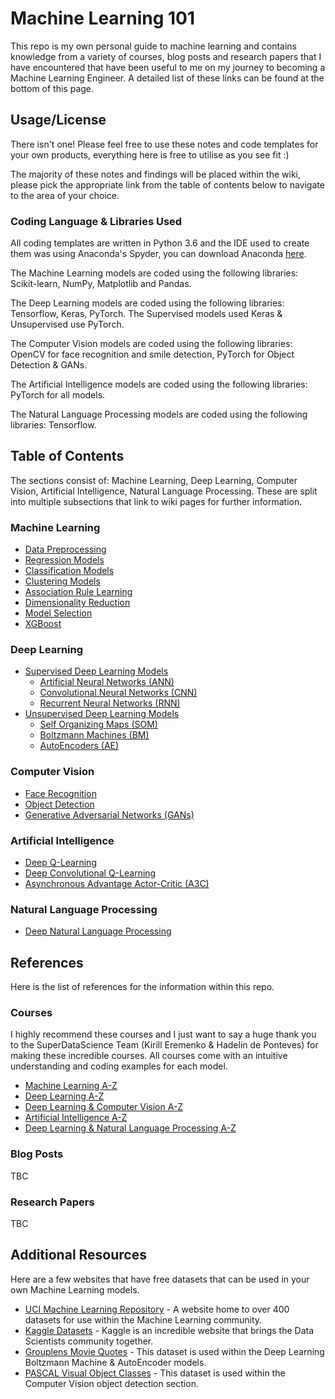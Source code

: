 # Machine Learning 101
This repo is my own personal guide to machine learning and contains knowledge from a variety of courses, blog posts and research papers that I have encountered that have been useful to me on my journey to becoming a Machine Learning Engineer. A detailed list of these links can be found at the bottom of this page.

## Usage/License
There isn't one! Please feel free to use these notes and code templates for your own products, everything here is free to utilise as you see fit :)

The majority of these notes and findings will be placed within the wiki, please pick the appropriate link from the table of contents below to navigate to the area of your choice.

### Coding Language & Libraries Used
All coding templates are written in Python 3.6 and the IDE used to create them was using Anaconda's Spyder, you can download Anaconda [here](https://www.anaconda.com/download/).

The Machine Learning models are coded using the following libraries: Scikit-learn, NumPy, Matplotlib and Pandas.

The Deep Learning models are coded using the following libraries: Tensorflow, Keras, PyTorch. The Supervised models used Keras & Unsupervised use PyTorch.

The Computer Vision models are coded using the following libraries: OpenCV for face recognition and smile detection, PyTorch for Object Detection & GANs.

The Artificial Intelligence models are coded using the following libraries: PyTorch for all models.

The Natural Language Processing models are coded using the following libraries: Tensorflow.

## Table of Contents
The sections consist of: Machine Learning, Deep Learning, Computer Vision, Artificial Intelligence, Natural Language Processing. These are split into multiple subsections that link to wiki pages for further information.

### Machine Learning
* [Data Preprocessing]()
* [Regression Models]()
* [Classification Models]()
* [Clustering Models]()
* [Association Rule Learning]()
* [Dimensionality Reduction]()
* [Model Selection]()
* [XGBoost]()

### Deep Learning
* [Supervised Deep Learning Models]()
  * [Artificial Neural Networks (ANN)]()
  * [Convolutional Neural Networks (CNN)]()
  * [Recurrent Neural Networks (RNN)]()
* [Unsupervised Deep Learning Models]()
  * [Self Organizing Maps (SOM)]()
  * [Boltzmann Machines (BM)]()
  * [AutoEncoders (AE)]()

### Computer Vision
* [Face Recognition]()
* [Object Detection]()
* [Generative Adversarial Networks (GANs)]()

### Artificial Intelligence
* [Deep Q-Learning]()
* [Deep Convolutional Q-Learning]()
* [Asynchronous Advantage Actor-Critic (A3C)]()

### Natural Language Processing
* [Deep Natural Language Processing]()

## References
Here is the list of references for the information within this repo.

### Courses
I highly recommend these courses and I just want to say a huge thank you to the SuperDataScience Team (Kirill Eremenko & Hadelin de Ponteves) for making these incredible courses. All courses come with an intuitive understanding and coding examples for each model.

* [Machine Learning A-Z](https://www.udemy.com/machinelearning/)
* [Deep Learning A-Z](https://www.udemy.com/deeplearning/)
* [Deep Learning & Computer Vision A-Z](https://www.udemy.com/computer-vision-a-z/)
* [Artificial Intelligence A-Z](https://www.udemy.com/artificial-intelligence-az/)
* [Deep Learning & Natural Language Processing A-Z](https://www.udemy.com/chatbot/)

### Blog Posts
TBC

### Research Papers
TBC

## Additional Resources
Here are a few websites that have free datasets that can be used in your own Machine Learning models.

* [UCI Machine Learning Repository](http://archive.ics.uci.edu/ml/index.php) - A website home to over 400 datasets for use within the Machine Learning community.
* [Kaggle Datasets](https://www.kaggle.com/datasets) - Kaggle is an incredible website that brings the Data Scientists community together.
* [Grouplens Movie Quotes](https://grouplens.org/datasets/movielens/) - This dataset is used within the Deep Learning Boltzmann Machine & AutoEncoder models.
* [PASCAL Visual Object Classes](http://host.robots.ox.ac.uk/pascal/VOC/) - This dataset is used within the Computer Vision object detection section.
